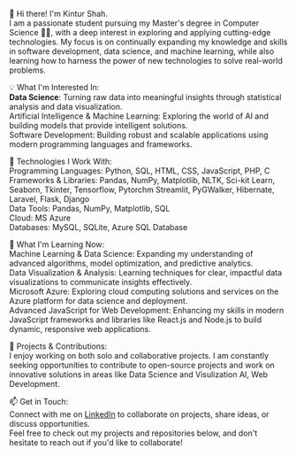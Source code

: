 👋 Hi there! I'm Kintur Shah. <br>
I am a passionate student pursuing my Master's degree in Computer Science 👨‍💻, with a deep interest in exploring and applying cutting-edge technologies. My focus is on continually expanding my knowledge and skills in software development, data science, and machine learning, while also learning how to harness the power of new technologies to solve real-world problems.

💡 What I'm Interested In: <br>
<b>Data Science</b>: Turning raw data into meaningful insights through statistical analysis and data visualization. <br>
Artificial Intelligence & Machine Learning: Exploring the world of AI and building models that provide intelligent solutions. <br>
Software Development: Building robust and scalable applications using modern programming languages and frameworks. <br>

🔧 Technologies I Work With: <br>
Programming Languages: Python, SQL, HTML, CSS, JavaScript, PHP, C <br>
Frameworks & Libraries: Pandas, NumPy, Matplotlib, NLTK, Sci-kit Learn, Seaborn, Tkinter, Tensorflow, Pytorchm Streamlit, PyGWalker, Hibernate, Laravel, Flask, Django <br>
Data Tools: Pandas, NumPy, Matplotlib, SQL <br>
Cloud: MS Azure <br>
Databases: MySQL, SQLite, Azure SQL Database <br> 

🌱 What I'm Learning Now: <br>
Machine Learning & Data Science: Expanding my understanding of advanced algorithms, model optimization, and predictive analytics.  <br> 
Data Visualization & Analysis: Learning techniques for clear, impactful data visualizations to communicate insights effectively. <br> 
Microsoft Azure: Exploring cloud computing solutions and services on the Azure platform for data science and deployment. <br> 
Advanced JavaScript for Web Development: Enhancing my skills in modern JavaScript frameworks and libraries like React.js and Node.js to build dynamic, responsive web applications.  <br> 

🚀 Projects & Contributions: <br>
I enjoy working on both solo and collaborative projects. I am constantly seeking opportunities to contribute to open-source projects and work on innovative solutions in areas like Data Science and Visulization AI, Web Development.  <br> 

📫 Get in Touch: <br>
Connect with me on [LinkedIn]([url](https://www.linkedin.com/in/kintur-shah/)) to collaborate on projects, share ideas, or discuss opportunities.  <br> 
Feel free to check out my projects and repositories below, and don't hesitate to reach out if you'd like to collaborate!
